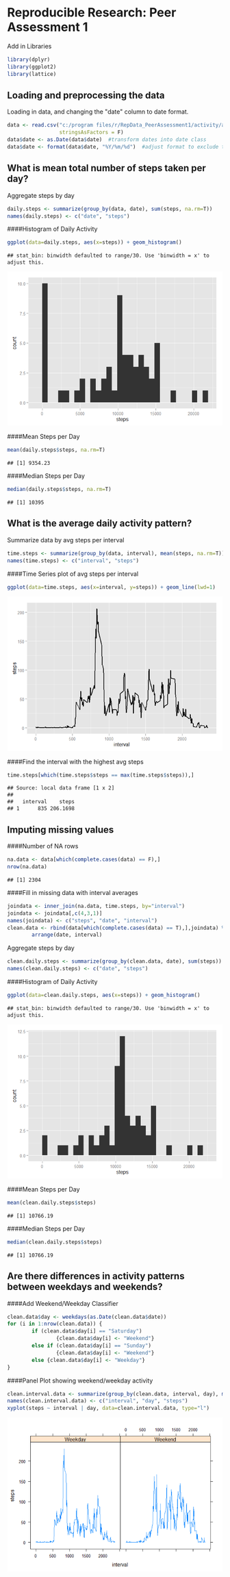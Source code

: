 # Reproducible Research: Peer Assessment 1
Add in Libraries

```r
library(dplyr)
library(ggplot2)
library(lattice)
```

## Loading and preprocessing the data
Loading in data, and changing the "date" column to date format.


```r
data <- read.csv("c:/program files/r/RepData_PeerAssessment1/activity/activity.csv",
                 stringsAsFactors = F)
data$date <- as.Date(data$date)  #transform dates into date class
data$date <- format(data$date, "%Y/%m/%d")  #adjust format to exclude time
```

## What is mean total number of steps taken per day?
Aggregate steps by day

```r
daily.steps <- summarize(group_by(data, date), sum(steps, na.rm=T))
names(daily.steps) <- c("date", "steps")
```
####Histogram of Daily Activity

```r
ggplot(data=daily.steps, aes(x=steps)) + geom_histogram()
```

```
## stat_bin: binwidth defaulted to range/30. Use 'binwidth = x' to adjust this.
```

![](./PA1_template_files/figure-html/unnamed-chunk-4-1.png) 

####Mean Steps per Day

```r
mean(daily.steps$steps, na.rm=T)
```

```
## [1] 9354.23
```

####Median Steps per Day

```r
median(daily.steps$steps, na.rm=T)
```

```
## [1] 10395
```

## What is the average daily activity pattern?
Summarize data by avg steps per interval

```r
time.steps <- summarize(group_by(data, interval), mean(steps, na.rm=T))
names(time.steps) <- c("interval", "steps")
```

####Time Series plot of avg steps per interval

```r
ggplot(data=time.steps, aes(x=interval, y=steps)) + geom_line(lwd=1)
```

![](./PA1_template_files/figure-html/unnamed-chunk-8-1.png) 

####Find the interval with the highest avg steps

```r
time.steps[which(time.steps$steps == max(time.steps$steps)),]
```

```
## Source: local data frame [1 x 2]
## 
##   interval    steps
## 1      835 206.1698
```

## Imputing missing values
####Number of NA rows

```r
na.data <- data[which(complete.cases(data) == F),]
nrow(na.data)
```

```
## [1] 2304
```


####Fill in missing data with interval averages

```r
joindata <- inner_join(na.data, time.steps, by="interval")
joindata <- joindata[,c(4,3,1)]
names(joindata) <- c("steps", "date", "interval")
clean.data <- rbind(data[which(complete.cases(data) == T),],joindata) %>%
        arrange(date, interval)
```

Aggregate steps by day

```r
clean.daily.steps <- summarize(group_by(clean.data, date), sum(steps))
names(clean.daily.steps) <- c("date", "steps")
```

####Histogram of Daily Activity

```r
ggplot(data=clean.daily.steps, aes(x=steps)) + geom_histogram()
```

```
## stat_bin: binwidth defaulted to range/30. Use 'binwidth = x' to adjust this.
```

![](./PA1_template_files/figure-html/unnamed-chunk-13-1.png) 


####Mean Steps per Day

```r
mean(clean.daily.steps$steps)
```

```
## [1] 10766.19
```

####Median Steps per Day

```r
median(clean.daily.steps$steps)
```

```
## [1] 10766.19
```

## Are there differences in activity patterns between weekdays and weekends?

####Add Weekend/Weekday Classifier

```r
clean.data$day <- weekdays(as.Date(clean.data$date))
for (i in 1:nrow(clean.data)) {
        if (clean.data$day[i] == "Saturday") 
                {clean.data$day[i] <- "Weekend"}
        else if (clean.data$day[i] == "Sunday")
                {clean.data$day[i] <- "Weekend"}
        else {clean.data$day[i] <- "Weekday"}
}
```

####Panel Plot showing weekend/weekday activity

```r
clean.interval.data <- summarize(group_by(clean.data, interval, day), mean(steps))
names(clean.interval.data) <- c("interval", "day", "steps")
xyplot(steps ~ interval | day, data=clean.interval.data, type="l")
```

![](./PA1_template_files/figure-html/unnamed-chunk-17-1.png) 
